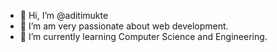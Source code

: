 - 👋 Hi, I’m @aditimukte
- 👀 I’m am very passionate about web development.
- 🌱 I’m currently learning Computer Science and Engineering.


<!---
aditimukte/aditimukte is a ✨ special ✨ repository because its `README.md` (this file) appears on your GitHub profile.
You can click the Preview link to take a look at your changes.
--->
